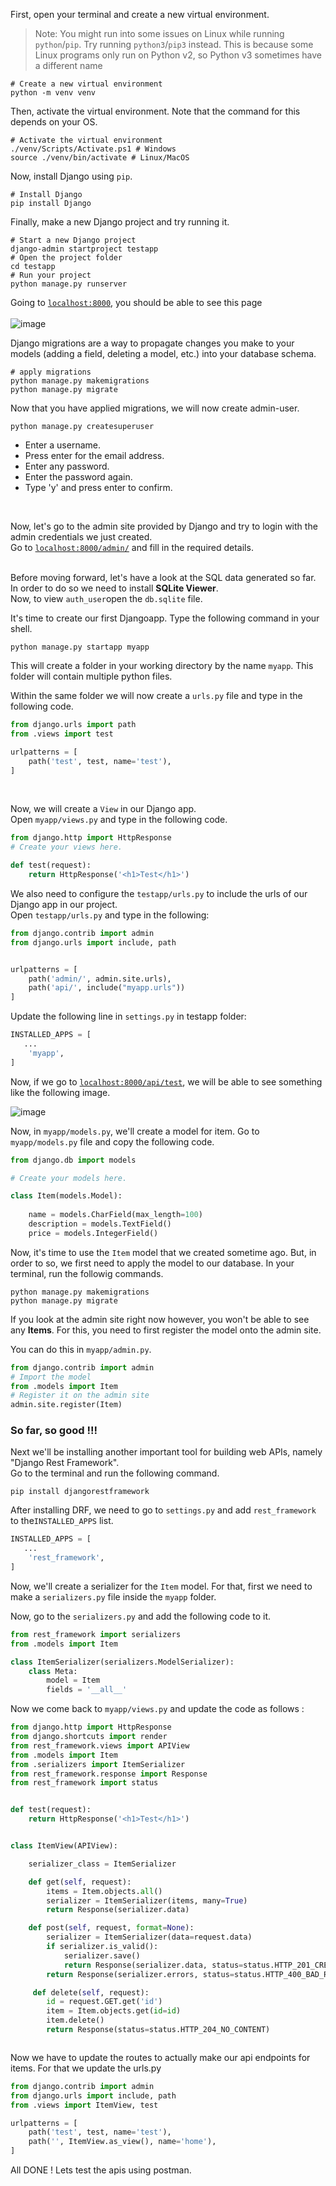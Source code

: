 First, open your terminal and create a new virtual environment. 
> Note: You might run into some issues on Linux while running `python`/`pip`. Try running `python3`/`pip3` instead.
> This is because some Linux programs only run on Python v2, so Python v3 sometimes have a different name
```shell
# Create a new virtual environment
python -m venv venv
```
Then, activate the virtual environment. Note that the command for this depends on your OS. 
```shell
# Activate the virtual environment
./venv/Scripts/Activate.ps1 # Windows
source ./venv/bin/activate # Linux/MacOS
```
Now, install Django using `pip`.
```shell
# Install Django
pip install Django
```
Finally, make a new Django project and try running it.
```shell
# Start a new Django project
django-admin startproject testapp
# Open the project folder
cd testapp
# Run your project 
python manage.py runserver
```
Going to [`localhost:8000`](http://localhost:8000), you should be able to see this page<br><br>
![image](assets/Django_Install.png)

Django migrations are a way to propagate changes you make to your models (adding a field, deleting a model, etc.) into your database schema.
```shell
# apply migrations
python manage.py makemigrations
python manage.py migrate
```
Now that you have applied migrations, we will now create  admin-user.
```shell
python manage.py createsuperuser
```

- Enter a username.
- Press enter for the email address.
- Enter any password.
- Enter the password again.
- Type 'y' and press enter to confirm.

<br> 

Now, let's go to the admin site provided by Django and try to login with the admin credentials we just created.<br>
Go to [`localhost:8000/admin/`](http://localhost:8000/admin/) and fill in the required details.<br><br>


Before moving forward, let's have a look at the SQL data generated so far. In order to do so we need to install **SQLite Viewer**.<br>
Now, to view `auth_user`open the `db.sqlite` file.

It's time to create our first Djangoapp. Type the following command in your shell.
```shell
python manage.py startapp myapp
```
This will create a folder in your working directory by the name `myapp`. This folder will contain multiple python files.<br>




Within the same folder we will now create a `urls.py` file and type in the following code.

```python
from django.urls import path
from .views import test

urlpatterns = [
    path('test', test, name='test'),
]
```
<br>


Now, we will create a `View` in our Django app.<br>
Open `myapp/views.py` and type in the following code.

```python
from django.http import HttpResponse
# Create your views here.

def test(request):
    return HttpResponse('<h1>Test</h1>')
```



We also need to configure the `testapp/urls.py` to include the urls of our Django app in our project.<br>
Open `testapp/urls.py` and type in the following:

```python
from django.contrib import admin
from django.urls import include, path


urlpatterns = [
    path('admin/', admin.site.urls),
    path('api/', include("myapp.urls"))
]
```

Update the following line in `settings.py` in testapp folder:
<br>

```python
INSTALLED_APPS = [
   ...
    'myapp',
]

```

Now, if we go to [`localhost:8000/api/test`](http://localhost:8000/api/test), we will be able to see something like the following image.<br>

![image](assets/test.png)

Now, in `myapp/models.py`, we'll create a model for item. Go to `myapp/models.py` file and copy the following code.

```python
from django.db import models

# Create your models here.

class Item(models.Model):
    
    name = models.CharField(max_length=100)
    description = models.TextField()
    price = models.IntegerField()
```


Now, it's time to use the `Item` model that we created sometime ago. But, in order to so, we first need to apply the model to our database. In your terminal, run the followig commands.

```shell
python manage.py makemigrations
python manage.py migrate
```

If you look at the admin site right now however, you won't be able to see any **Items**. For this, you need to first register the model onto the admin site.

You can do this in `myapp/admin.py`.
```python
from django.contrib import admin
# Import the model 
from .models import Item
# Register it on the admin site
admin.site.register(Item)
```

### So far, so good !!!

Next we'll be installing another important tool for building web APIs, namely "Django Rest Framework".<br>
Go to the terminal and run the following command.
```shell
pip install djangorestframework
```
After installing DRF, we need to go to `settings.py` and add `rest_framework` to the`INSTALLED_APPS` list.<br>

```python
INSTALLED_APPS = [
   ...
    'rest_framework',
]

```

Now, we'll create a serializer for the `Item` model. For that, first we need to make a `serializers.py` file inside the `myapp` folder.<br>

Now, go to the `serializers.py` and add the following code to it.
```python
from rest_framework import serializers
from .models import Item

class ItemSerializer(serializers.ModelSerializer):
    class Meta:
        model = Item
        fields = '__all__'
```



Now we come back to `myapp/views.py` and update the code as follows :

```python
from django.http import HttpResponse
from django.shortcuts import render
from rest_framework.views import APIView
from .models import Item
from .serializers import ItemSerializer
from rest_framework.response import Response
from rest_framework import status


def test(request):
    return HttpResponse('<h1>Test</h1>')


class ItemView(APIView):

    serializer_class = ItemSerializer

    def get(self, request):
        items = Item.objects.all()
        serializer = ItemSerializer(items, many=True)
        return Response(serializer.data)

    def post(self, request, format=None):
        serializer = ItemSerializer(data=request.data)
        if serializer.is_valid():
            serializer.save()
            return Response(serializer.data, status=status.HTTP_201_CREATED)
        return Response(serializer.errors, status=status.HTTP_400_BAD_REQUEST)

     def delete(self, request):
        id = request.GET.get('id')
        item = Item.objects.get(id=id)
        item.delete()
        return Response(status=status.HTTP_204_NO_CONTENT)



```


Now we have to update the routes to actually make our api endpoints for items. For that we update the urls.py 

```python
from django.contrib import admin
from django.urls import include, path
from .views import ItemView, test

urlpatterns = [
    path('test', test, name='test'),
    path('', ItemView.as_view(), name='home'),
]
```


All DONE ! Lets test the apis using postman.







